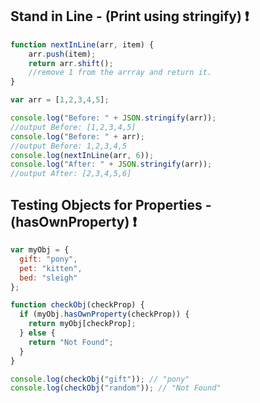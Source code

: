 ## Stand in Line - (Print using stringify) ❗

```js
function nextInLine(arr, item) {
    arr.push(item);
    return arr.shift();
    //remove 1 from the arrray and return it.
}

var arr = [1,2,3,4,5];

console.log("Before: " + JSON.stringify(arr));
//output Before: [1,2,3,4,5]
console.log("Before: " + arr);
//output Before: 1,2,3,4,5
console.log(nextInLine(arr, 6));
console.log("After: " + JSON.stringify(arr));
//output After: [2,3,4,5,6]
```

## Testing Objects for Properties - (hasOwnProperty) ❗

```js
var myObj = {
  gift: "pony",
  pet: "kitten",
  bed: "sleigh"
};

function checkObj(checkProp) {
  if (myObj.hasOwnProperty(checkProp)) {
    return myObj[checkProp];
  } else {
    return "Not Found";
  }
}

console.log(checkObj("gift")); // "pony"
console.log(checkObj("random")); // "Not Found"
```